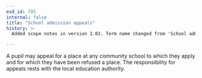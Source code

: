 ```yaml
---
esd_id: 705
internal: false
title: "School admission appeals"
history: >-
  Added scope notes in version 2.02. Term name changed from 'School admissions - appeals' to 'Schools - admissions - appeals' in version 3.00. Name changed to 'School admission appeals' in version 4.00.

---
```


A pupil may appeal for a place at any community school to which they apply and for which they have been refused a place. The responsibility for appeals rests with the local education authority.

